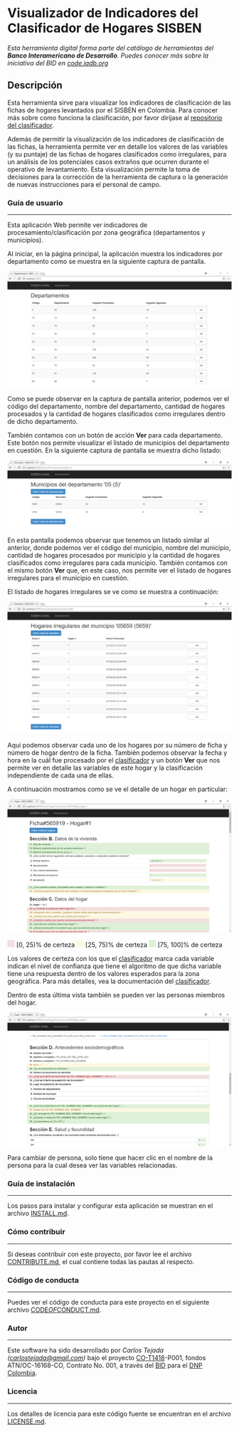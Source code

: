 # Visualizador de Indicadores del Clasificador de Hogares SISBEN

*Esta herramienta digital forma parte del catálogo de herramientas del **Banco Interamericano de Desarrollo**. Puedes conocer más sobre la iniciativa del BID en [code.iadb.org](code.iadb.org)*

## Descripción
Esta herramienta sirve para visualizar los indicadores de clasificación de las fichas de hogares levantados por el SISBEN en Colombia. Para conocer más sobre como funciona la clasificación, por favor diríjase al [repositorio del clasificador](https://github.com/EL-BID/Clasificador-SISBEN-ML).

Además de permitir la visualización de los indicadores de clasificación de las fichas, la herramienta permite ver en detalle los valores de las variables (y su puntaje) de las fichas de hogares clasificados como irregulares, para un análisis de los potenciales casos extraños que ocurren durante el operativo de levantamiento. Esta visualización permite la toma de decisiones para la corrección de la herramienta de captura o la generación de nuevas instrucciones para el personal de campo.

### Guía de usuario
---
Esta aplicación Web permite ver indicadores de procesamiento/clasificación por zona geográfica (departamentos y municipios).

Al iniciar, en la página principal, la aplicación muestra los indicadores por departamento como se muestra en la siguiente captura de pantalla.

![Capture-DEPARTAMENTOS.png](img/Capture-DEPARTAMENTOS.PNG "DEPARTAMENTOS")

Como se puede observar en la captura de pantalla anterior, podemos ver el código del departamento, nombre del departamento, cantidad de hogares procesados y la cantidad de hogares clasificados como irregulares dentro de dicho departamento.

También contamos con un botón de acción **Ver** para cada departamento. Este botón nos permite visualizar el listado de municipios del departamento en cuestión. En la siguiente captura de pantalla se muestra dicho listado:

![Capture-MUNICIPIOS.png](img/Capture-MUNICIPIOS.PNG "MUNICIPIOS")

En esta pantalla podemos observar que tenemos un listado similar al anterior, donde podemos ver el código del municipio, nombre del municipio, cantidad de hogares procesados por municipio y la cantidad de hogares clasificados como irregulares para cada municipio. También contamos con el mismo botón **Ver** que, en este caso, nos permite ver el listado de hogares irregulares para el municipio en cuestión.

El listado de hogares irregulares se ve como se muestra a continuación:

![Capture-HOGARES.png](img/Capture-HOGARES.PNG "HOGARES IRREGULARES")

Aquí podemos observar cada uno de los hogares por su número de ficha y número de hogar dentro de la ficha. También podemos observar la fecha y hora en la cuál fue procesado por el [clasificador](https://github.com/EL-BID/Clasificador-SISBEN-ML) y un botón **Ver** que nos permite ver en detalle las variables de este hogar y la clasificación independiente de cada una de ellas.

A continuación mostramos como se ve el detalle de un hogar en particular:

![Capture-HOGAR.png](img/Capture-HOGAR.PNG "HOGAR IRREGULAR")

![Color-RED.png](img/Color-RED.png "COLOR-RED") [0, 25)% de certeza
![Color-YELLOW.png](img/Color-YELLOW.png "COLOR-YELLOW") [25, 75)% de certeza
![Color-GREEN.png](img/Color-GREEN.png "COLOR-GREEN") [75, 100]% de certeza

Los valores de certeza con los que el [clasificador](https://github.com/EL-BID/Clasificador-SISBEN-ML) marca cada variable indican el nivel de confianza que tiene el algoritmo de que dicha variable tiene una respuesta dentro de los valores esperados para la zona geográfica. Para más detalles, vea la documentación del [clasificador](https://github.com/EL-BID/Clasificador-SISBEN-ML).

Dentro de esta última vista también se pueden ver las personas miembros del hogar.

![Capture-PERSONAS.png](img/Capture-PERSONAS.PNG "PERSONAS")

Para cambiar de persona, solo tiene que hacer clic en el nombre de la persona para la cual desea ver las variables relacionadas.

### Guía de instalación
---
Los pasos para instalar y configurar esta aplicación se muestran en el archivo [INSTALL.md](INSTALL.md).

### Cómo contribuir
---
Si deseas contribuir con este proyecto, por favor lee el archivo [CONTRIBUTE.md](/CONTRIBUTE.md), el cual contiene todas las pautas al respecto.

### Código de conducta 
---
Puedes ver el código de conducta para este proyecto en el siguiente archivo [CODE*OF*CONDUCT.md](CODEOFCONDUCT.md).

### Autor
---
Este software ha sido desarrollado por *Carlos Tejada ([carlostejada@gmail.com](mailto:carlostejada@gmail.com))* bajo el proyecto [CO-T1418](https://www.iadb.org/es/project/CO-T1418 "CO-T1418")-P001, fondos ATN/OC-16168-CO, Contrato No. 001, a través del [BID](https://www.iadb.org/es "BID") para el [DNP Colombia](https://www.dnp.gov.co/ "DNP").

### Licencia 
---
Los detalles de licencia para este código fuente se encuentran en el archivo [LICENSE.md](LICENSE.md).